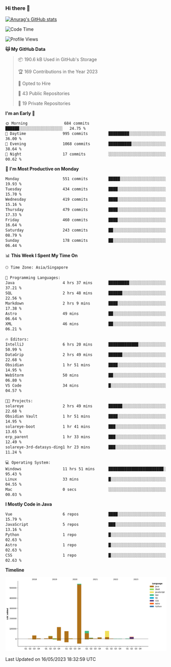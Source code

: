 ### Hi there 👋

[![Anurag's GitHub stats](https://github-readme-stats.vercel.app/api?username=xiumu2017&show_icons=true&theme=radical)](https://github.com/anuraghazra/github-readme-stats)

<!--
**xiumu2017/xiumu2017** is a ✨ _special_ ✨ repository because its `README.md` (this file) appears on your GitHub profile.

Here are some ideas to get you started:

- 🔭 I’m currently working on ...
- 🌱 I’m currently learning ...
- 👯 I’m looking to collaborate on ...
- 🤔 I’m looking for help with ...
- 💬 Ask me about ...
- 📫 How to reach me: ...
- 😄 Pronouns: ...
- ⚡ Fun fact: ...
-->

<!--START_SECTION:waka-->
![Code Time](http://img.shields.io/badge/Code%20Time-1%2C387%20hrs%2012%20mins-blue)

![Profile Views](http://img.shields.io/badge/Profile%20Views-7-blue)

**🐱 My GitHub Data** 

> 📦 190.6 kB Used in GitHub's Storage 
 > 
> 🏆 169 Contributions in the Year 2023
 > 
> 💼 Opted to Hire
 > 
> 📜 43 Public Repositories 
 > 
> 🔑 19 Private Repositories 
 > 
**I'm an Early 🐤** 

```text
🌞 Morning                684 commits         ██████░░░░░░░░░░░░░░░░░░░   24.75 % 
🌆 Daytime                995 commits         █████████░░░░░░░░░░░░░░░░   36.00 % 
🌃 Evening                1068 commits        ██████████░░░░░░░░░░░░░░░   38.64 % 
🌙 Night                  17 commits          ░░░░░░░░░░░░░░░░░░░░░░░░░   00.62 % 
```
📅 **I'm Most Productive on Monday** 

```text
Monday                   551 commits         █████░░░░░░░░░░░░░░░░░░░░   19.93 % 
Tuesday                  434 commits         ████░░░░░░░░░░░░░░░░░░░░░   15.70 % 
Wednesday                419 commits         ████░░░░░░░░░░░░░░░░░░░░░   15.16 % 
Thursday                 479 commits         ████░░░░░░░░░░░░░░░░░░░░░   17.33 % 
Friday                   460 commits         ████░░░░░░░░░░░░░░░░░░░░░   16.64 % 
Saturday                 243 commits         ██░░░░░░░░░░░░░░░░░░░░░░░   08.79 % 
Sunday                   178 commits         ██░░░░░░░░░░░░░░░░░░░░░░░   06.44 % 
```


📊 **This Week I Spent My Time On** 

```text
🕑︎ Time Zone: Asia/Singapore

💬 Programming Languages: 
Java                     4 hrs 37 mins       █████████░░░░░░░░░░░░░░░░   37.21 % 
SQL                      2 hrs 48 mins       ██████░░░░░░░░░░░░░░░░░░░   22.56 % 
Markdown                 2 hrs 9 mins        ████░░░░░░░░░░░░░░░░░░░░░   17.38 % 
Astro                    49 mins             ██░░░░░░░░░░░░░░░░░░░░░░░   06.64 % 
XML                      46 mins             ██░░░░░░░░░░░░░░░░░░░░░░░   06.21 % 

🔥 Editors: 
IntelliJ                 6 hrs 20 mins       █████████████░░░░░░░░░░░░   50.99 % 
DataGrip                 2 hrs 49 mins       ██████░░░░░░░░░░░░░░░░░░░   22.68 % 
Obsidian                 1 hr 51 mins        ████░░░░░░░░░░░░░░░░░░░░░   14.95 % 
WebStorm                 50 mins             ██░░░░░░░░░░░░░░░░░░░░░░░   06.80 % 
VS Code                  34 mins             █░░░░░░░░░░░░░░░░░░░░░░░░   04.57 % 

🐱‍💻 Projects: 
solareye                 2 hrs 49 mins       ██████░░░░░░░░░░░░░░░░░░░   22.68 % 
Obsidian Vault           1 hr 51 mins        ████░░░░░░░░░░░░░░░░░░░░░   14.95 % 
solareye-boot            1 hr 41 mins        ███░░░░░░░░░░░░░░░░░░░░░░   13.65 % 
erp_parent               1 hr 33 mins        ███░░░░░░░░░░░░░░░░░░░░░░   12.49 % 
solareye-3rd-datasys-ding1 hr 23 mins        ███░░░░░░░░░░░░░░░░░░░░░░   11.24 % 

💻 Operating System: 
Windows                  11 hrs 51 mins      ████████████████████████░   95.43 % 
Linux                    33 mins             █░░░░░░░░░░░░░░░░░░░░░░░░   04.55 % 
Mac                      0 secs              ░░░░░░░░░░░░░░░░░░░░░░░░░   00.03 % 
```

**I Mostly Code in Java** 

```text
Vue                      6 repos             ████░░░░░░░░░░░░░░░░░░░░░   15.79 % 
JavaScript               5 repos             ███░░░░░░░░░░░░░░░░░░░░░░   13.16 % 
Python                   1 repo              █░░░░░░░░░░░░░░░░░░░░░░░░   02.63 % 
Astro                    1 repo              █░░░░░░░░░░░░░░░░░░░░░░░░   02.63 % 
CSS                      1 repo              █░░░░░░░░░░░░░░░░░░░░░░░░   02.63 % 
```



**Timeline**

![Lines of Code chart](https://raw.githubusercontent.com/xiumu2017/xiumu2017/main/assets/bar_graph.png)


 Last Updated on 16/05/2023 18:32:59 UTC
<!--END_SECTION:waka-->
